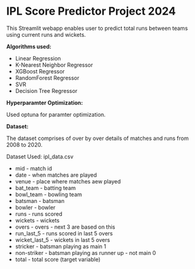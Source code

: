 # IPL Score Predictor Project 2024

This Streamlit webapp enables user to predict total runs between teams using current runs and wickets.

**Algorithms used:**

* Linear Regression
* K-Nearest Neighbor Regressor 
* XGBoost Regressor
* RandomForest Regressor
* SVR
* Decision Tree Regressor

**Hyperparamter Optimization:**

Used optuna for paramter optimization.

**Dataset:**

The dataset comprises of over by over details of matches and runs from 2008 to 2020.

Dataset Used: ipl_data.csv

* mid - match id
* date - when matches are played
* venue - place where matches aew played
* bat_team - batting team
* bowl_team - bowling team
* batsman - batsman
* bowler - bowler
* runs - runs scored
* wickets - wickets
* overs - overs - next 3 are based on this
* run_last_5 - runs scored in last 5 overs
* wicket_last_5 - wickets in last 5 overs
* stricker - batsman playing as main 1
* non-striker - batsman playing as runner up - not main 0
* total - total score (target variable)

